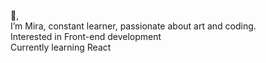  &#128075;, <br>I’m Mira, constant learner, passionate about art and coding. 
            <br>Interested in Front-end development
            <br> Currently learning React
  

